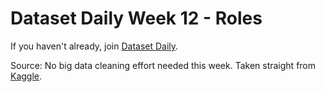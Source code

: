 # Dataset Daily Week 12 - Roles

If you haven't already, join [Dataset Daily](https://www.datasetdaily.com).

Source: No big data cleaning effort needed this week. Taken straight from [Kaggle](https://www.kaggle.com/andrewmvd/data-analyst-jobs). 